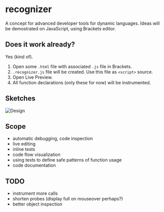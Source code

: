 recognizer
==========

A concept for advanced developer tools for dynamic languages.
Ideas will be demostrated on JavaScript, using Brackets editor.

## Does it work already?

Yes (kind of).

1. Open some `.html` file with associated `.js` file in Brackets.
2. `.recognizer.js` file will be created. Use this file as `<script>` source.
3. Open Live Preview.
4. All function declarations (only these for now) will be instrumented.

## Sketches

![Design](https://raw.github.com/equiet/recognizer/master/recognizer.png)
<!-- ![Design](https://raw.github.com/equiet/recognizer/master/recognizer_concept.png) -->

## Scope

- automatic debugging, code inspection
- live editing
- inline tests
- code flow visualization
- using tests to define safe patterns of function usage
- code documentation

## TODO
- instrument more calls
- shorten probes (display full on mouseover perhaps?)
- better object inspection